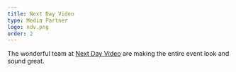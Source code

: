 ```yaml
---
title: Next Day Video
type: Media Partner
logo: ndv.png
order: 2
---
```


The wonderful team at [Next Day Video](https://nextdayvideo.com/) are making the entire event look and sound great. 